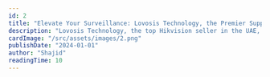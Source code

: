```yaml
---
id: 2
title: "Elevate Your Surveillance: Lovosis Technology, the Premier Supplier of Hikvision Cameras in the UAE"
description: "Lovosis Technology, the top Hikvision seller in the UAE, offers expert guidance, seamless installation, and ongoing support. With a wide range of cameras, we ensure optimal security solutions for homes and businesses. Experience superior surveillance today!"
cardImage: "/src/assets/images/2.png"
publishDate: "2024-01-01"
author: "Shajid"
readingTime: 10
---
```

